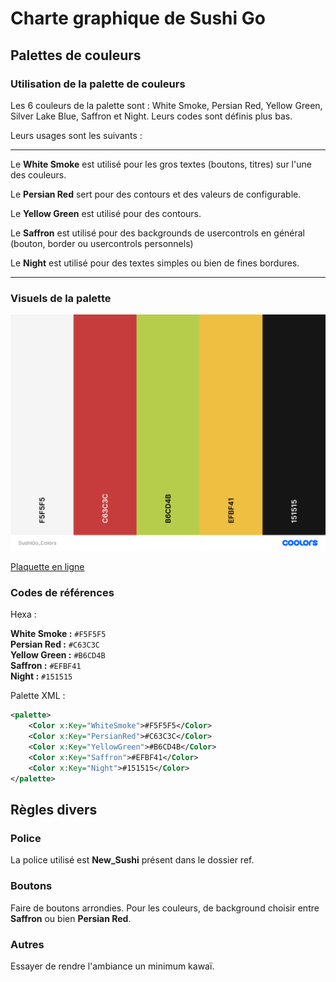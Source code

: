 # Charte graphique de Sushi Go

## **Palettes de couleurs**

### Utilisation de la palette de couleurs

Les 6 couleurs de la palette sont : White Smoke, Persian Red, Yellow Green, Silver Lake Blue, Saffron et Night. Leurs codes sont définis plus bas.

Leurs usages sont les suivants :

---

Le **White Smoke** est utilisé pour les gros textes (boutons, titres) sur l'une des couleurs.

Le **Persian Red** sert pour des contours et des valeurs de configurable.

Le **Yellow Green** est utilisé pour des contours.

Le **Saffron** est utilisé pour des backgrounds de usercontrols en général (bouton, border ou usercontrols personnels)

Le **Night** est utilisé pour des textes simples ou bien de fines bordures.

---


### Visuels de la palette

![Palette](./ref/coolors.png)

[Plaquette en ligne](https://coolors.co/f5f5f5-c63c3c-b6cd4b-efbf41-151515)


### Codes de références

Hexa :

**White Smoke :** ``#F5F5F5``  
**Persian Red :** ``#C63C3C``    
**Yellow Green :** ``#B6CD4B``  
**Saffron :** ``#EFBF41``  
**Night :** ``#151515``

Palette XML :

```xml
<palette>
    <Color x:Key="WhiteSmoke">#F5F5F5</Color>
    <Color x:Key="PersianRed">#C63C3C</Color>
    <Color x:Key="YellowGreen">#B6CD4B</Color>
    <Color x:Key="Saffron">#EFBF41</Color>
    <Color x:Key="Night">#151515</Color>
</palette>
```


## **Règles divers**

### Police

La police utilisé est **New_Sushi** présent dans le dossier ref.

### Boutons

Faire de boutons arrondies. Pour les couleurs, de background choisir entre **Saffron** ou bien **Persian Red**.

### Autres

Essayer de rendre l'ambiance un minimum kawaï.


